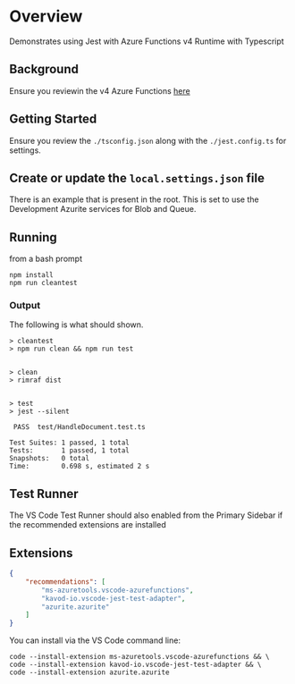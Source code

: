 # Overview
Demonstrates using Jest with Azure Functions v4 Runtime with Typescript

## Background
Ensure you reviewin the v4 Azure Functions [here](https://learn.microsoft.com/en-us/azure/azure-functions/functions-reference-node?tabs=typescript%2Clinux%2Cazure-cli&pivots=nodejs-model-v4)

## Getting Started
Ensure you review the `./tsconfig.json` along with the `./jest.config.ts` for settings.

## Create or update the `local.settings.json` file
There is an example that is present in the root. This is set to use the Development Azurite services for Blob and Queue.

## Running

from a bash prompt

```shell
npm install
npm run cleantest
```

### Output
The following is what should shown.

```shell
> cleantest
> npm run clean && npm run test


> clean
> rimraf dist


> test
> jest --silent

 PASS  test/HandleDocument.test.ts

Test Suites: 1 passed, 1 total
Tests:       1 passed, 1 total
Snapshots:   0 total
Time:        0.698 s, estimated 2 s
```

## Test Runner
The VS Code Test Runner should also enabled from the Primary Sidebar if the recommended extensions are installed 

## Extensions

```json
{
    "recommendations": [
        "ms-azuretools.vscode-azurefunctions",
        "kavod-io.vscode-jest-test-adapter",
        "azurite.azurite"
    ]
}
```

You can install via the VS Code command line:

```shell
code --install-extension ms-azuretools.vscode-azurefunctions && \
code --install-extension kavod-io.vscode-jest-test-adapter && \
code --install-extension azurite.azurite
```
